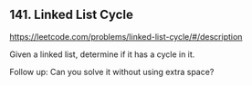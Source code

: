## 141. Linked List Cycle

https://leetcode.com/problems/linked-list-cycle/#/description

Given a linked list, determine if it has a cycle in it.

Follow up:
Can you solve it without using extra space?

